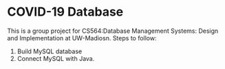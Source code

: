 # COVID-19 Database
This is a group project for CS564:Database Management Systems: Design and Implementation at UW-Madiosn. 
Steps to follow:
1. Build MySQL database
2. Connect MySQL with Java.
